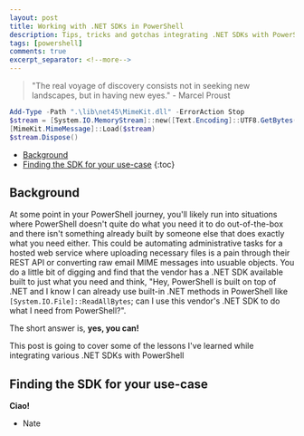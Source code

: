 ```yaml
---
layout: post
title: Working with .NET SDKs in PowerShell
description: Tips, tricks and gotchas integrating .NET SDKs with PowerShell
tags: [powershell]
comments: true
excerpt_separator: <!--more-->
---
```


> "The real voyage of discovery consists not in seeking new landscapes, but in having new eyes." - Marcel Proust

<!--more-->

```powershell
Add-Type -Path ".\lib\net45\MimeKit.dll" -ErrorAction Stop
$stream = [System.IO.MemoryStream]::new([Text.Encoding]::UTF8.GetBytes($rawMsg))
[MimeKit.MimeMessage]::Load($stream)
$stream.Dispose()
```

* [Background](#background)
* [Finding the SDK for your use-case](#finding-the-sdk-for-your-use-case)
{:toc}

## Background

At some point in your PowerShell journey, you'll likely run into situations where PowerShell doesn't quite do what you need it to do out-of-the-box and there isn't something already built by someone else that does exactly what you need either. This could be automating administrative tasks for a hosted web service where uploading necessary files is a pain through their REST API or converting raw email MIME messages into usuable objects. You do a little bit of digging and find that the vendor has a .NET SDK available built to just what you need and think, "Hey, PowerShell is built on top of .NET and I know I can already use built-in .NET methods in PowerShell like `[System.IO.File]::ReadAllBytes`; can I use this vendor's .NET SDK to do what I need from PowerShell?".

The short answer is, **yes, you can!**

This post is going to cover some of the lessons I've learned while integrating various .NET SDKs with PowerShell

## Finding the SDK for your use-case



**Ciao!**

- Nate
